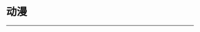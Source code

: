 
  # 动漫
  ---

  <Common-LinkList :linkList='{"name":"动漫","item":[{"link":"https://www.bilibili.com/anime/","icon":"https://www.bilibili.com/favicon.ico","text":"bilibili番剧"},{"link":"https://www.agefans.tv/","icon":"https://www.agefans.tv/favicon.ico","text":"AGE动漫"},{"link":"https://www.clicli.me/","icon":"https://www.clicli.me/favicon.ico","text":"clicli弹幕网"},{"link":"https://mikanani.me/","icon":"https://mikanani.me/favicon.ico","text":"蜜柑计划"},{"link":"https://www.xskdm.com/","icon":"/logo.png","text":"新时空动漫"},{"link":"https://agefans.org/","icon":"https://agefans.org/favicon.ico","text":"AGE动漫2"},{"link":"https://dmhy.anoneko.com/","icon":"https://dmhy.anoneko.com/favicon.ico","text":"动漫花园"},{"link":"https://www.36dm.club/","icon":"https://www.36dm.club/favicon.ico","text":"简单动漫"},{"link":"http://www.zzzfun.com/","icon":"http://www.zzzfun.com/favicon.ico","text":"ZzzFun"},{"link":"https://bangumi.moe/","icon":"https://bangumi.moe/favicon.ico","text":"萌番组"},{"link":"http://www.dilidili.one/","icon":"/logo.png","text":"嘀哩嘀哩"},{"link":"https://bgmlist.com/","icon":"/logo.png","text":"番组放送"},{"link":"https://www.acfun.cn/","icon":"https://www.acfun.cn/favicon.ico","text":"AcFun"},{"link":"https://www.missevan.com/","icon":"https://www.missevan.com/favicon.ico","text":"猫耳FM"},{"link":"https://v.qq.com/cartoon/","icon":"https://v.qq.com/favicon.ico","text":"腾讯动漫"},{"link":"http://www.iqiyi.com/dongman/","icon":"http://www.iqiyi.com/favicon.ico","text":"爱奇艺动漫"},{"link":"https://comic.youku.com/","icon":"https://comic.youku.com/favicon.ico","text":"优酷动漫"},{"link":"http://tv.sohu.com/comic/","icon":"http://tv.sohu.com/favicon.ico","text":"搜狐动漫"},{"link":"http://cartoon.pptv.com/","icon":"http://cartoon.pptv.com/favicon.ico","text":"PP动漫"},{"link":"http://comic.le.com/","icon":"http://comic.le.com/favicon.ico","text":"乐视动漫"},{"link":"http://www.moe321.com/","icon":"http://www.moe321.com/favicon.ico","text":"萌站次元导航"},{"link":"http://d.yimoe.cc/","icon":"/logo.png","text":"翼萌导航"},{"link":"http://www.dongman.fm/","icon":"/logo.png","text":"动漫FM"}]}'/>
  